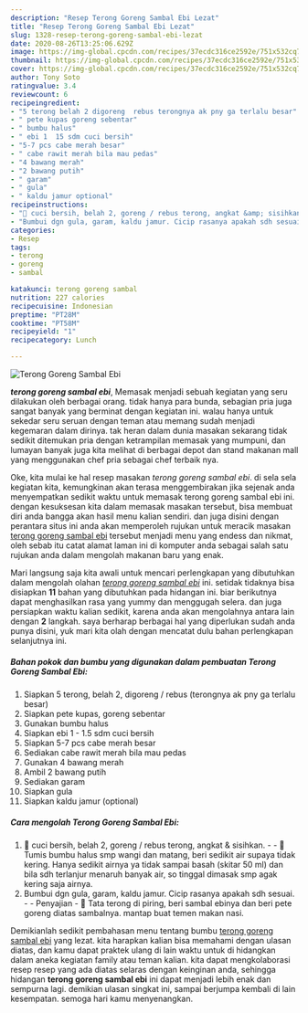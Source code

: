```yaml
---
description: "Resep Terong Goreng Sambal Ebi Lezat"
title: "Resep Terong Goreng Sambal Ebi Lezat"
slug: 1328-resep-terong-goreng-sambal-ebi-lezat
date: 2020-08-26T13:25:06.629Z
image: https://img-global.cpcdn.com/recipes/37ecdc316ce2592e/751x532cq70/terong-goreng-sambal-ebi-foto-resep-utama.jpg
thumbnail: https://img-global.cpcdn.com/recipes/37ecdc316ce2592e/751x532cq70/terong-goreng-sambal-ebi-foto-resep-utama.jpg
cover: https://img-global.cpcdn.com/recipes/37ecdc316ce2592e/751x532cq70/terong-goreng-sambal-ebi-foto-resep-utama.jpg
author: Tony Soto
ratingvalue: 3.4
reviewcount: 6
recipeingredient:
- "5 terong belah 2 digoreng  rebus terongnya ak pny ga terlalu besar"
- " pete kupas goreng sebentar"
- " bumbu halus"
- " ebi 1  15 sdm cuci bersih"
- "5-7 pcs cabe merah besar"
- " cabe rawit merah bila mau pedas"
- "4 bawang merah"
- "2 bawang putih"
- " garam"
- " gula"
- " kaldu jamur optional"
recipeinstructions:
- "🌼 cuci bersih, belah 2, goreng / rebus terong, angkat &amp; sisihkan.  🌼 Tumis bumbu halus smp wangi dan matang, beri sedikit air supaya tidak kering. Hanya sedikit airnya ya tidak sampai basah (skitar 50 ml) dan bila sdh terlanjur menaruh banyak air, so tinggal dimasak smp agak kering saja airnya."
- "Bumbui dgn gula, garam, kaldu jamur. Cicip rasanya apakah sdh sesuai.  Penyajian 🌼 Tata terong di piring, beri sambal ebinya dan beri pete goreng diatas sambalnya. mantap buat temen makan nasi."
categories:
- Resep
tags:
- terong
- goreng
- sambal

katakunci: terong goreng sambal 
nutrition: 227 calories
recipecuisine: Indonesian
preptime: "PT28M"
cooktime: "PT58M"
recipeyield: "1"
recipecategory: Lunch

---
```



![Terong Goreng Sambal Ebi](https://img-global.cpcdn.com/recipes/37ecdc316ce2592e/751x532cq70/terong-goreng-sambal-ebi-foto-resep-utama.jpg)

<b><i>terong goreng sambal ebi</i></b>, Memasak menjadi sebuah kegiatan yang seru dilakukan oleh berbagai orang. tidak hanya para bunda, sebagian pria juga sangat banyak yang berminat dengan kegiatan ini. walau hanya untuk sekedar seru seruan dengan teman atau memang sudah menjadi kegemaran dalam dirinya. tak heran dalam dunia masakan sekarang tidak sedikit ditemukan pria dengan ketrampilan memasak yang mumpuni, dan lumayan banyak juga kita melihat di berbagai depot dan stand makanan mall yang menggunakan chef pria sebagai chef terbaik nya.



Oke, kita mulai ke hal resep masakan <i>terong goreng sambal ebi</i>. di sela sela kegiatan kita, kemungkinan akan terasa menggembirakan jika sejenak anda menyempatkan sedikit waktu untuk memasak terong goreng sambal ebi ini. dengan kesuksesan kita dalam memasak masakan tersebut, bisa membuat diri anda bangga akan hasil menu kalian sendiri. dan juga disini dengan perantara situs ini anda akan memperoleh rujukan untuk meracik masakan <u>terong goreng sambal ebi</u> tersebut menjadi menu yang endess dan nikmat, oleh sebab itu catat alamat laman ini di komputer anda sebagai salah satu rujukan anda dalam mengolah makanan baru yang enak.


Mari langsung saja kita awali untuk mencari perlengkapan yang dibutuhkan dalam mengolah olahan <u><i>terong goreng sambal ebi</i></u> ini. setidak tidaknya bisa disiapkan <b>11</b> bahan yang dibutuhkan pada hidangan ini. biar berikutnya dapat menghasilkan rasa yang yummy dan menggugah selera. dan juga persiapkan waktu kalian sedikit, karena anda akan mengolahnya antara lain dengan <b>2</b> langkah. saya berharap berbagai hal yang diperlukan sudah anda punya disini, yuk mari kita olah dengan mencatat dulu bahan perlengkapan selanjutnya ini.

<!--inarticleads1-->

##### Bahan pokok dan bumbu yang digunakan dalam pembuatan Terong Goreng Sambal Ebi:

1. Siapkan 5 terong, belah 2, digoreng / rebus (terongnya ak pny ga terlalu besar)
1. Siapkan  pete kupas, goreng sebentar
1. Gunakan  bumbu halus
1. Siapkan  ebi 1 - 1.5 sdm cuci bersih
1. Siapkan 5-7 pcs cabe merah besar
1. Sediakan  cabe rawit merah bila mau pedas
1. Gunakan 4 bawang merah
1. Ambil 2 bawang putih
1. Sediakan  garam
1. Siapkan  gula
1. Siapkan  kaldu jamur (optional)




<!--inarticleads2-->

##### Cara mengolah Terong Goreng Sambal Ebi:

1. 🌼 cuci bersih, belah 2, goreng / rebus terong, angkat &amp; sisihkan. -  - 🌼 Tumis bumbu halus smp wangi dan matang, beri sedikit air supaya tidak kering. Hanya sedikit airnya ya tidak sampai basah (skitar 50 ml) dan bila sdh terlanjur menaruh banyak air, so tinggal dimasak smp agak kering saja airnya.
1. Bumbui dgn gula, garam, kaldu jamur. Cicip rasanya apakah sdh sesuai. -  - Penyajian - 🌼 Tata terong di piring, beri sambal ebinya dan beri pete goreng diatas sambalnya. mantap buat temen makan nasi.




Demikianlah sedikit pembahasan menu tentang bumbu <u>terong goreng sambal ebi</u> yang lezat. kita harapkan kalian bisa memahami dengan ulasan diatas, dan kamu dapat praktek ulang di lain waktu untuk di hidangkan dalam aneka kegiatan family atau teman kalian. kita dapat mengkolaborasi resep resep yang ada diatas selaras dengan keinginan anda, sehingga hidangan <b>terong goreng sambal ebi</b> ini dapat menjadi lebih enak dan sempurna lagi. demikian ulasan singkat ini, sampai berjumpa kembali di lain kesempatan. semoga hari kamu menyenangkan.
